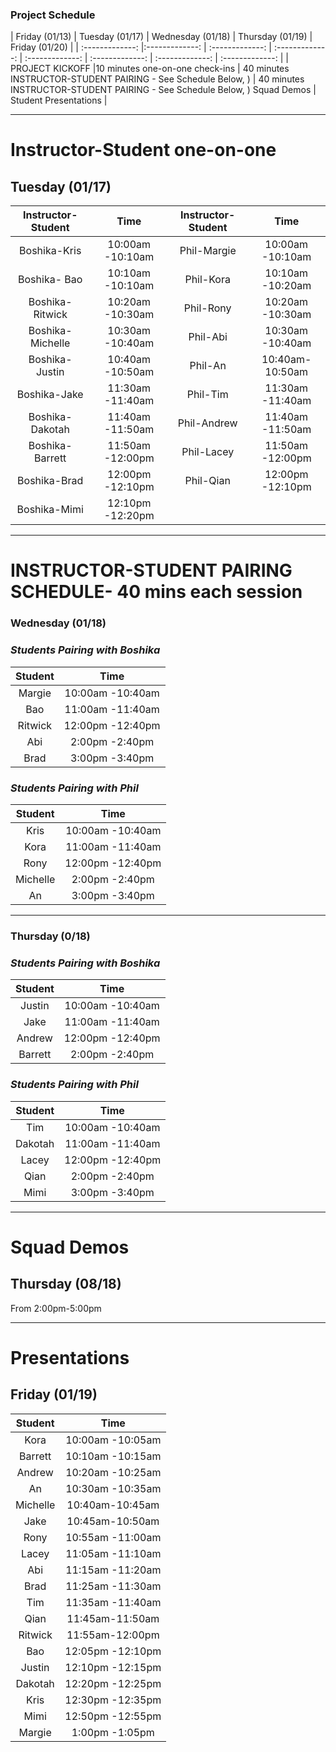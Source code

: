 ### **Project Schedule**

| Friday (01/13)         | Tuesday (01/17)         | Wednesday (01/18)                 | Thursday (01/19)         | Friday (01/20) | 
| :-------------: |:-------------:   | :-------------:     | :-------------:   | :-------------: | :-------------: | :-------------: |  :-------------: |
| PROJECT KICKOFF |10 minutes one-on-one check-ins | 40 minutes INSTRUCTOR-STUDENT PAIRING - See Schedule Below, )  | 40 minutes INSTRUCTOR-STUDENT PAIRING - See Schedule Below, ) Squad Demos | Student Presentations  |  

---

# **Instructor-Student one-on-one**
## **Tuesday (01/17)**            
| Instructor-Student | Time | Instructor-Student | Time |  
|:-------------: | :-------------: |:-------------: |:-------------: |
| Boshika-Kris | 10:00am -10:10am | Phil-Margie | 10:00am -10:10am |  
| Boshika- Bao | 10:10am -10:10am | Phil-Kora | 10:10am -10:20am |
| Boshika-Ritwick | 10:20am -10:30am | Phil-Rony | 10:20am -10:30am |
| Boshika-Michelle | 10:30am -10:40am | Phil-Abi | 10:30am -10:40am  |
| Boshika-Justin | 10:40am -10:50am | Phil-An | 10:40am-10:50am  |
| Boshika-Jake | 11:30am -11:40am | Phil-Tim | 11:30am -11:40am |  
| Boshika-Dakotah | 11:40am -11:50am | Phil-Andrew | 11:40am -11:50am |
| Boshika-Barrett | 11:50am -12:00pm  | Phil-Lacey | 11:50am -12:00pm |
| Boshika-Brad | 12:00pm -12:10pm | Phil-Qian | 12:00pm -12:10pm |
| Boshika-Mimi | 12:10pm -12:20pm | 
  
---

# **INSTRUCTOR-STUDENT PAIRING SCHEDULE- 40 mins each session**
### **Wednesday (01/18)**
### *Students Pairing with Boshika* 
| Student | Time |  
|:-------------:   | :-------------: | 
| Margie | 10:00am -10:40am |   
| Bao | 11:00am -11:40am |
| Ritwick | 12:00pm -12:40pm |
| Abi | 2:00pm -2:40pm |
| Brad | 3:00pm -3:40pm |

### *Students Pairing with Phil*
| Student | Time |  
|:-------------:   | :-------------: | 
| Kris | 10:00am -10:40am |
| Kora | 11:00am -11:40am |
| Rony | 12:00pm -12:40pm |
| Michelle | 2:00pm -2:40pm |
| An | 3:00pm -3:40pm |
---

### **Thursday (0/18)**
### *Students Pairing with Boshika* 
| Student | Time |  
|:-------------:   | :-------------: | 
| Justin | 10:00am -10:40am |   
| Jake | 11:00am -11:40am |
| Andrew | 12:00pm -12:40pm |
| Barrett | 2:00pm -2:40pm |

### *Students Pairing with Phil* 
| Student | Time |  
|:-------------:   | :-------------: | 
| Tim | 10:00am -10:40am |
| Dakotah | 11:00am -11:40am |
| Lacey | 12:00pm -12:40pm |
| Qian | 2:00pm -2:40pm |
| Mimi | 3:00pm -3:40pm |

---
# **Squad Demos**
## **Thursday (08/18)**
From 2:00pm-5:00pm

---

# **Presentations**
## **Friday (01/19)**
| Student | Time |  
|:-------------:   | :-------------: | 
| Kora | 10:00am -10:05am |   
| Barrett | 10:10am -10:15am |
| Andrew | 10:20am -10:25am |
| An | 10:30am -10:35am |
| Michelle | 10:40am-10:45am |
| Jake | 10:45am-10:50am |   
| Rony | 10:55am -11:00am |
| Lacey | 11:05am -11:10am |
| Abi | 11:15am -11:20am |
| Brad | 11:25am -11:30am |
| Tim | 11:35am -11:40am |
| Qian | 11:45am-11:50am |
| Ritwick | 11:55am-12:00pm |   
| Bao | 12:05pm -12:10pm |
| Justin | 12:10pm -12:15pm |
| Dakotah | 12:20pm -12:25pm |
| Kris | 12:30pm -12:35pm |
| Mimi | 12:50pm -12:55pm |
| Margie | 1:00pm -1:05pm |
